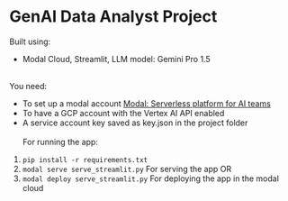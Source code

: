 # GenAI Data Analyst Project
Built using:
- Modal Cloud, Streamlit, LLM model: Gemini Pro 1.5
<br><br>


You need:
- To set up a modal account [Modal: Serverless platform for AI teams](https://modal.com/)
- To have a GCP account with the Vertex AI API enabled
- A service account key saved as key.json in the project folder <br><br>
For running the app: <br>
1. `pip install -r requirements.txt`
2. `modal serve serve_streamlit.py`    For serving the app OR
3. `modal deploy serve_streamlit.py` For deploying the app in the modal cloud